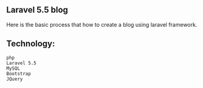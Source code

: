 ## Laravel 5.5 blog
Here is the basic process that how to create a blog using laravel framework.
## Technology:
    php
	Laravel 5.5 
	MySQL
	Bootstrap
	JQuery
